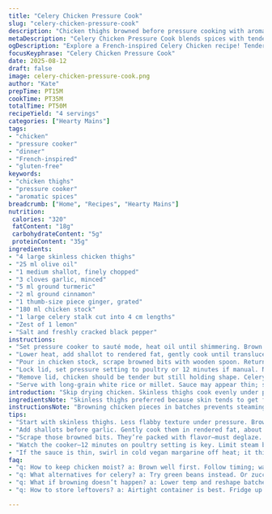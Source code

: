 ```yaml
---
title: "Celery Chicken Pressure Cook"
slug: "celery-chicken-pressure-cook"
description: "Chicken thighs browned before pressure cooking with aromatics and celery stems in a spiced broth with lime juice. Uses cinnamon instead of safran, swaps lime for lemon zest, and adds ginger. Cook time varied slightly, emphasizing visual and textural cues. Highlights techniques to avoid drying chicken and tips for perfect celery texture. Suitable for dairy and gluten free diets. Simple, efficient, bold flavors without fuss."
metaDescription: "Celery Chicken Pressure Cook blends spices with tender chicken. A straightforward guide to moist thighs and vibrant flavors. Ideal for quick dinner."
ogDescription: "Explore a French-inspired Celery Chicken recipe! Tender thighs, bold spices, and a zesty twist await. Quick pressure cooking brings it all together."
focusKeyphrase: "Celery Chicken Pressure Cook"
date: 2025-08-12
draft: false
image: celery-chicken-pressure-cook.png
author: "Kate"
prepTime: PT15M
cookTime: PT35M
totalTime: PT50M
recipeYield: "4 servings"
categories: ["Hearty Mains"]
tags:
- "chicken"
- "pressure cooker"
- "dinner"
- "French-inspired"
- "gluten-free"
keywords:
- "chicken thighs"
- "pressure cooker"
- "aromatic spices"
breadcrumb: ["Home", "Recipes", "Hearty Mains"]
nutrition: 
 calories: "320"
 fatContent: "18g"
 carbohydrateContent: "5g"
 proteinContent: "35g"
ingredients:
- "4 large skinless chicken thighs"
- "25 ml olive oil"
- "1 medium shallot, finely chopped"
- "3 cloves garlic, minced"
- "5 ml ground turmeric"
- "2 ml ground cinnamon"
- "1 thumb-size piece ginger, grated"
- "180 ml chicken stock"
- "1 large celery stalk cut into 4 cm lengths"
- "Zest of 1 lemon"
- "Salt and freshly cracked black pepper"
instructions:
- "Set pressure cooker to sauté mode, heat oil until shimmering. Brown half the chicken thighs at once, 3 minutes per side until golden but not cooked through. Salt and pepper now; store on plate. Repeat with remaining thighs."
- "Lower heat, add shallot to rendered fat, gently cook until translucent and just starting to color, about 4 minutes. Add garlic, turmeric, cinnamon, ginger; stir constantly 1-2 minutes until fragrant but not burnt. Smell should shift aromatic-citrusy-spiced."
- "Pour in chicken stock, scrape browned bits with wooden spoon. Return all chicken pieces to pot, nestle celery chunks around them. Sprinkle lemon zest over everything. Season again carefully. No liquid covering chicken fully — partially submerged to keep skin from soggy texture."
- "Lock lid, set pressure setting to poultry or 12 minutes if manual. Natural release for 15 minutes. If the cooker has no natural release, vent carefully after 12 minutes to avoid steam burns."
- "Remove lid, chicken should be tender but still holding shape. Celery remains slightly firm but not raw—bright green, with snap when pierced. Adjust seasoning with salt and pepper. Optional splash of olive oil or squeeze fresh lemon juice to finish."
- "Serve with long-grain white rice or millet. Sauce may appear thin; swirl in cold butter substitute (vegan margarine) off heat to thicken slightly, if preferred."
introduction: "Skip drying chicken. Skinless thighs cook evenly under pressure without rubbery skin getting in the way. Hands-on browning builds flavor base—you want those caramelized bits stuck to the pot; this is gold for your sauce. Celery isn't just filler. Cut too small it turns to mush; too big, it never softens. 4 cm chunks hit the sweet spot. Aromatics layered: turmeric for earthiness, cinnamon for warmth, ginger for zing. Swapping safran with cinnamon here, safer pantry move. Lime zest swapped for lemon zest adds brightness but less acidity, letting spices shine. Watch the liquid level—chicken partially bathed, not swimming. Texture depends on that. Pressure cook times vary by cooker model; learn your gear's signs. Natural pressure release lets meat rest and keeps juices locked in. You'll hear that shift in pressure, watch the hiss—the pressure cooker talks if you listen."
ingredientsNote: "Skinless thighs preferred because skin tends to get flabby or tough under pressure. Use dark meat for moisture retention. Shallots mellower than onions, more elegant base aroma. Garlic gets the briefest cook to avoid bitterness. Turmeric powder fresh gives earthy color; if you only have ground ginger, decrease quantity to avoid overwhelming. Celery stalks must be firm and fresh; limp celery becomes stringy. Swap celery with fennel stalks if you want an anise twist. Instead of chicken stock, vegetable broth or even water with bouillon cube is fine—but flavor dims slightly. Lemon zest over juice here to keep dish balanced without watering down. Olive oil for sauté works, no necessity to use butter substitutes if not allergic. Salt late and taste often; pressure cooks concentrate seasoning."
instructionsNote: "Browning chicken pieces in batches prevents steaming, locks moisture in. You want golden crust, not pale. Use moderate heat—too hot and oil smokes, too low it just stews. Remove chicken before adding aromatics to avoid burning garlic or spices. Stir aromatics constantly once added; their window before turning bitter is short. Deglazing scrapes those flavorful browned bits; essential. When returning chicken and celery, nestle everything, don’t overcrowd. Liquid level at about halfway submerges chicken to prevent sogginess. Set pressure mode specifically for poultry or use manual timing at about 12 minutes; go higher only if pieces are unusually large. After cooking, natural pressure release is key. Quick release can make meat tough due to abrupt temperature change. Celery remains slightly crisp which provides texture contrast; overcooked celery is mushy and unappealing. Finish with fresh acidity suits the earthy spices, balancing heaviness. If sauce appears runny, swirl in cold vegan margarine or cornstarch slurry off heat to thicken but avoid boiling once thickener is added."
tips:
- "Start with skinless thighs. Less flabby texture under pressure. Brown in batches; oil should shimmer but not smoke. 3 minutes each side. Lock in flavor."
- "Add shallots before garlic. Gently cook them in rendered fat, about 4 minutes. Avoid bitter garlic by timing. Once fragrant, it's time for spices."
- "Scrape those browned bits. They’re packed with flavor—must deglaze. Chicken partway submerged, texture matters. Don't drown it. Bright flavors need balance."
- "Watch the cooker—12 minutes on poultry setting is key. Limit steam burns with careful venting. Natural release keeps moisture intact. Visual cues matter."
- "If the sauce is thin, swirl in cold vegan margarine off heat; it thickens slightly. Overcooked celery? No good. Aim for firmness with snap, bright green."
faq:
- "q: How to keep chicken moist? a: Brown well first. Follow timing; watch pressure settings. Too long equals dryness. Adjust liquids accordingly."
- "q: What alternatives for celery? a: Try green beans instead. Or zucchini in last 5 minutes. Timed right, they add nice crunch and flavor."
- "q: What if browning doesn’t happen? a: Lower temp and reshape batches. Overcrowded pot leads to steaming. Keep space for searing; it matters."
- "q: How to store leftovers? a: Airtight container is best. Fridge up to 3 days; freeze for longer. Reheat gently. Quick reheating = drying out."

---
```

